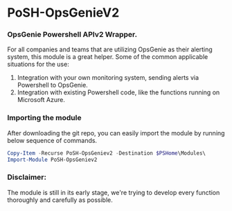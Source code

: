 # PoSH-OpsGenieV2
### OpsGenie Powershell APIv2 Wrapper.

For all companies and teams that are utilizing OpsGenie as their alerting system, this module is a great helper.
Some of the common applicable situations for the use:
  1. Integration with your own monitoring system, sending alerts via Powershell to OpsGenie.
  2. Integration with existing Powershell code, like the functions running on Microsoft Azure.

### Importing the module
  After downloading the git repo, you can easily import the module by running below sequence of commands.
```powershell
Copy-Item -Recurse PoSH-OpsGeniev2 -Destination $PSHome\Modules\
Import-Module PoSH-OpsGeniev2
```
### Disclaimer:
  The module is still in its early stage, we're trying to develop every function thoroughly and carefully as possible.

